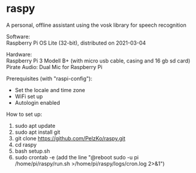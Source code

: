 # raspy
A personal, offline assistant using the vosk library for speech recognition

Software:\
Raspberry Pi OS Lite (32-bit), distributed on 2021-03-04

Hardware:\
Raspberry Pi 3 Modell B+ (with micro usb cable, casing and 16 gb sd card)\
Pirate Audio: Dual Mic for Raspberry Pi

Prerequisites (with "raspi-config"):
- Set the locale and time zone
- WiFi set up
- Autologin enabled

How to set up:
1. sudo apt update
2. sudo apt install git
3. git clone https://github.com/PelzKo/raspy.git
4. cd raspy
5. bash setup.sh
6. sudo crontab -e (add the line "@reboot sudo -u pi /home/pi/raspy/run.sh >/home/pi/raspy/logs/cron.log 2>&1")
